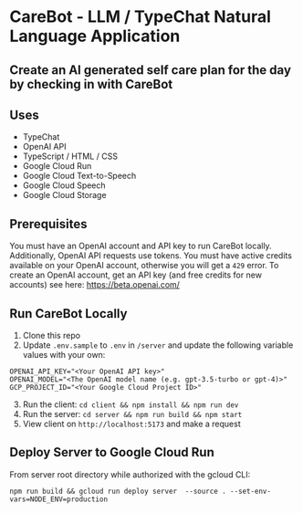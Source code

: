 # CareBot - LLM / TypeChat Natural Language Application

## Create an AI generated self care plan for the day by checking in with CareBot

## Uses

- TypeChat
- OpenAI API
- TypeScript / HTML / CSS
- Google Cloud Run
- Google Cloud Text-to-Speech
- Google Cloud Speech
- Google Cloud Storage

## Prerequisites

You must have an OpenAI account and API key to run CareBot locally. Additionally, OpenAI API requests use tokens. You must have active credits available on your OpenAI account, otherwise you will get a `429` error. To create an OpenAI account, get an API key (and free credits for new accounts) see here: https://beta.openai.com/

## Run CareBot Locally

1. Clone this repo
2. Update `.env.sample` to `.env` in `/server` and update the following variable values with your own:

```
OPENAI_API_KEY="<Your OpenAI API key>"
OPENAI_MODEL="<The OpenAI model name (e.g. gpt-3.5-turbo or gpt-4)>"
GCP_PROJECT_ID="<Your Google Cloud Project ID>"
```

3. Run the client: `cd client && npm install && npm run dev`
4. Run the server: `cd server && npm run build && npm start`
5. View client on `http://localhost:5173` and make a request

## Deploy Server to Google Cloud Run

From server root directory while authorized with the gcloud CLI:

```
npm run build && gcloud run deploy server  --source . --set-env-vars=NODE_ENV=production

```
